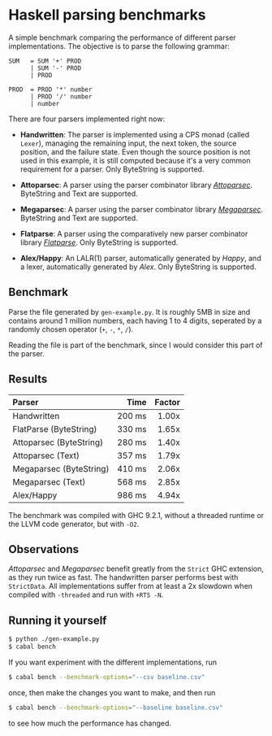 # Haskell parsing benchmarks

A simple benchmark comparing the performance of different parser
implementations. The objective is to parse the following grammar:

```bnf
SUM   = SUM '+' PROD
      | SUM '-' PROD
      | PROD

PROD  = PROD '*' number
      | PROD '/' number
      | number
```

There are four parsers implemented right now:
- __Handwritten__: The parser is implemented using a CPS monad (called
  `Lexer`), managing the remaining input, the next token, the source
  position, and the failure state. Even though the source position is
  not used in this example, it is still computed because it's a very
  common requirement for a parser. Only ByteString is supported.

- __Attoparsec__: A parser using the parser combinator library
  [_Attoparsec_](https://hackage.haskell.org/package/attoparsec). ByteString
  and Text are supported.

- __Megaparsec__: A parser using the parser combinator library
  [_Megaparsec_](https://hackage.haskell.org/package/megaparsec). ByteString
  and Text are supported.

- __Flatparse__: A parser using the comparatively new parser
  combinator library
  [_Flatparse_](https://hackage.haskell.org/package/flatparse). Only
  ByteString is supported.

- __Alex/Happy__: An LALR(1) parser, automatically generated by
  _Happy_, and a lexer, automatically generated by _Alex_. Only ByteString is supported.

## Benchmark

Parse the file generated by `gen-example.py`. It is roughly 5MB in
size and contains around 1 million numbers, each having 1 to 4 digits,
seperated by a randomly chosen operator (`+`, `-`, `*`, `/`).

Reading the file is part of the benchmark, since I would consider this
part of the parser.

## Results

| Parser                  | Time      | Factor |
|:----------------------- | ---------:| ------:|
| Handwritten             | 200  ms   | 1.00x  |
| FlatParse (ByteString)  | 330  ms   | 1.65x  |
| Attoparsec (ByteString) | 280  ms   | 1.40x  |
| Attoparsec (Text)       | 357  ms   | 1.79x  |
| Megaparsec (ByteString) | 410  ms   | 2.06x  |
| Megaparsec (Text)       | 568  ms   | 2.85x  |
| Alex/Happy              | 986  ms   | 4.94x  |

The benchmark was compiled with GHC 9.2.1, without a threaded runtime
or the LLVM code generator, but with `-O2`.

## Observations

_Attoparsec_ and _Megaparsec_ benefit greatly from the `Strict` GHC
extension, as they run twice as fast. The handwritten parser performs
best with `StrictData`. All implementations suffer from at least a 2x
slowdown when compiled with `-threaded` and run with `+RTS -N`.

## Running it yourself
```sh
$ python ./gen-example.py
$ cabal bench
```
If you want experiment with the different implementations, run

```sh
$ cabal bench --benchmark-options="--csv baseline.csv"
```

once, then make the changes you want to make, and then run

```sh
$ cabal bench --benchmark-options="--baseline baseline.csv"
```

to see how much the performance has changed.
